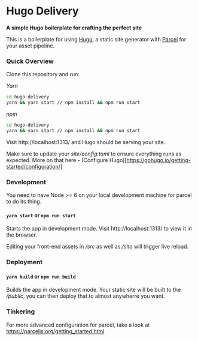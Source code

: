 # Hugo Delivery

**A simple Hugo boilerplate for crafting the perfect site**

This is a boilerplate for using [Hugo](https://gohugo.io/), a static site generator with [Parcel](https://parceljs.org/) for your asset pipeline.

### Quick Overview
Clone this repository and run:

*Yarn*
```bash
cd hugo-delivery
yarn && yarn start // npm install && npm run start
```

*npm*
```bash
cd hugo-delivery
yarn && yarn start // npm install && npm run start
```

Visit http://localhost:1313/ and Hugo should be serving your site.

Make sure to update your *site/config.toml* to ensure everything runs as expected. More on that here - (Configure Hugo)[https://gohugo.io/getting-started/configuration/]

### Development

You need to have Node >= 6 on your local development machine for parcel to do its thing.

#### `yarn start` or `npm run start`
Starts the app in development mode.
Visit http://localhost:1313/ to view it in the browser.

Editing your front-end assets in */src* as well as  */site* will trigger live reload.

### Deployment

#### `yarn build` or `npm run build`
Builds the app in development mode.
Your static site will be built to the */public*, you can then deploy that to almost anywherre you want.

### Tinkering

For more advanced configuration for parcel, take a look at https://parceljs.org/getting_started.html

